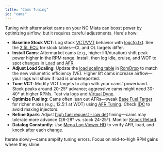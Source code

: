 ```yaml
---
title: "Cams Tuning"
id: "cams"
---
```


Tuning with aftermarket cams on your NC Miata can boost power by optimizing airflow, but it requires careful adjustments. Here's how:

* **Baseline Stock VCT**: Log stock [VCT/VVT](/glossary#vctvvt) behavior with [logcfg.txt](/data-logging/logcfg-txt). See the [2.5L ECU](/25l-l5-ve-knowledge-base/25l-ecu#engine-control---vct) for stock tables—CL and OL targets differ.
* **Install Cams**: Aftermarket cams (e.g., higher lift/duration) shift peak power higher in the RPM range. Install, then log idle, cruise, and WOT to spot changes in [Load](/nc-ecu-knowledge-base/math-and-formulas#load) and [AFR](/data-logging/calculated-fields#afr).
* **Adjust Load Scaling**: Update the [load scaling table](/25l-l5-ve-knowledge-base/25l-ecu#load-scaling-table) in [RomDrop](/tools-of-the-trade/romdrop) to match the new volumetric efficiency (VE). Higher lift cams increase airflow—your logs will show if load is underreported.
* **Tune VCT**: Modify VCT targets to align with your cams' powerband. Stock peaks around 20-25° advance; aggressive cams might need 30-40° at higher RPMs. Test via logs and [Virtual Dyno](/tools-of-the-trade/virtual-dyno).
* **Optimize Fueling**: Cams often lean out AFRs—tweak [Base Fuel Target](/nc-ecu-knowledge-base/base-fuel-target) for richer mixes (e.g., 12.5:1 at WOT) using [AFR Tuning](/tuning/specific-tunes/afr-tuning). Check [IDC](/glossary#idc) to avoid maxing injectors.
* **Refine Spark**: Adjust [high fuel request - low det](/25l-l5-ve-knowledge-base/25l-ecu#spark-base---high-fuel-request---low-det) timing—cams may tolerate more advance (26-28° vs. stock 24-25°). Monitor [Knock Retard](/25l-l5-ve-knowledge-base/25l-ecu#spark-correction---knock-retard).
* **Datalog Constantly**: Use [Mega Log Viewer HD](/tools-of-the-trade/mega-log-viewer-hd) to verify AFR, load, and knock after each change.

Iterate slowly—cams amplify tuning errors. Focus on mid-to-high RPM gains where they shine.
